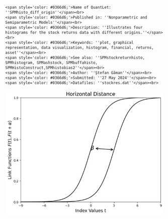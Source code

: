 ```
<span style='color: #0366d6;'>Name of QuantLet: ''SPMhisto_diff_origin''</span><br>
<span style='color: #0366d6;'>Published in: ''Nonparametric and Semiparametric Models''</span><br>
<span style='color: #0366d6;'>Description: ''Illustrates four histograms for the stock returns data with different origins.''</span><br>
<span style='color: #0366d6;'>Keywords: ''plot, graphical representation, data visualization, histogram, financial, returns, asset''</span><br>
<span style='color: #0366d6;'>See also: ''SPMstockreturnhisto, SPMhistogram, SPMashstock, SPMbuffahisto, SPMHistoConstruct,SPMhistobias2''</span><br>
<span style='color: #0366d6;'>Author: ''Ștefan Găman''</span><br>
<span style='color: #0366d6;'>Submitted: ''27 May 2024''</span><br>
<span style='color: #0366d6;'>Datafiles: ''stockres.dat''</span><br>
```
![Histogram](https://raw.githubusercontent.com/StefanGam/test-repo/main/Exemple1/coeffU_transparent.png?token=BE4CI73T42MBRKTMDK57QHDHFWYVM)

